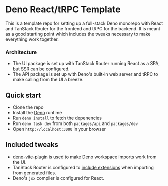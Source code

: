 # Deno React/tRPC Template

This is a template repo for setting up a full-stack Deno monorepo with React and TanStack Router for the frontend and tRPC for the backend.
It is meant as a good starting point which includes the tweaks necessary to make everything work together.

### Architecture

- The UI package is set up with TanStack Router running React as a SPA, but SSR can be configured.
- The API package is set up with Deno's built-in web server and tRPC to make calling from the UI a breeze.

## Quick start

- Clone the repo
- Install the [Deno](https://deno.com/) runtime
- Run `deno install` to fetch the depenencies
- Run `deno task dev` from both `packages/api` and `packages/dev`
- Open `http://localhost:3000` in your browser


## Included tweaks
- [deno-vite-plugin](https://github.com/denoland/deno-vite-plugin) is used to make Deno workspace imports work from the UI.
- TanStack Router is configured to [include extensions](https://tanstack.com/router/latest/docs/framework/react/guide/file-based-routing#options) when importing from generated files.
- Deno's `jsx` compiler is configured for React.